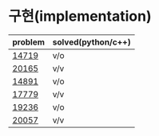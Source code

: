 # 구현(implementation)

|problem|solved(python/c++)|
|---|---|
|[14719](https://www.acmicpc.net/problem/14719)|v/o|
|[20165](https://www.acmicpc.net/problem/20165)|v/v|
|[14891](https://www.acmicpc.net/problem/14891)|v/o|
|[17779](https://www.acmicpc.net/problem/17779)|v/v|
|[19236](https://www.acmicpc.net/problem/19236)|v/o|
|[20057](https://www.acmicpc.net/problem/20057)|v/v|
